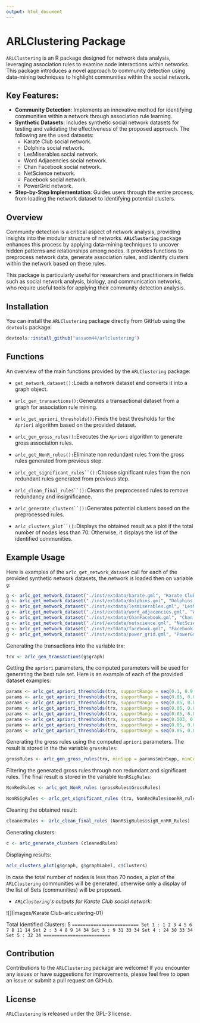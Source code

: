 ```yaml
---
output: html_document
---
```


# ARLClustering Package

`ARLClustering` is an R package designed for network data analysis, leveraging association rules to examine node interactions within networks. This package introduces a novel approach to community detection using data-mining techniques to highlight communities within the social network.

## Key Features:

-   **Community Detection**: Implements an innovative method for identifying communities within a network through association rule learning.
-   **Synthetic Datasets**: Includes synthetic social network datasets for testing and validating the effectiveness of the proposed approach. The following are the used datasets:
    -   Karate Club social network.
    -   Dolphins social network.
    -   LesMiserables social network.
    -   Word Adjacencies social network.
    -   Chan Facebook social network.
    -   NetScience network.
    -   Facebook social network.
    -   PowerGrid network.
-   **Step-by-Step Implementation**: Guides users through the entire process, from loading the network dataset to identifying potential clusters.

## **Overview**

Community detection is a critical aspect of network analysis, providing insights into the modular structure of networks. **`ARLClustering`** package enhances this process by applying data-mining techniques to uncover hidden patterns and relationships among nodes. It provides functions to preprocess network data, generate association rules, and identify clusters within the network based on these rules.

This package is particularly useful for researchers and practitioners in fields such as social network analysis, biology, and communication networks, who require useful tools for applying their community detection analysis.

## Installation

You can install the `ARLClustering` package directly from GitHub using the `devtools` package:

``` r
devtools::install_github("assuom44/arlclustering")
```

## Functions

An overview of the main functions provided by the `ARLClustering` package:

-   `get_network_dataset():`Loads a network dataset and converts it into a graph object.

-   `arlc_gen_transactions():`Generates a transactional dataset from a graph for association rule mining.

-   `arlc_get_apriori_thresholds():`Finds the best thresholds for the `Apriori` algorithm based on the provided dataset.

-   `arlc_gen_gross_rules():`Executes the `Apriori` algorithm to generate gross association rules.

-   `arlc_get_NonR_rules():`Eliminate non redundant rules from the gross rules generated from previous step.

-   ``` arlc_get_significant_rules``(): ```Choose significant rules from the non redundant rules generated from previous step.

-   ``` arlc_clean_final_rules``(): ```Cleans the preprocessed rules to remove redundancy and insignificance.

-   ``` arlc_generate_clusters``(): ```Generates potential clusters based on the preprocessed rules.

-   ``` arlc_clusters_plot``(): ```Displays the obtained result as a plot if the total number of nodes less than 70. Otherwise, it displays the list of the identified communities.

## **Example Usage**

Here is examples of the `arlc_get_network_dataset` call for each of the provided synthetic network datasets, the network is loaded then on variable `g`:

``` r
g <- arlc_get_network_dataset("./inst/extdata/karate.gml", "Karate Club")
g <- arlc_get_network_dataset("./inst/extdata/dolphins.gml", "Dolphins Network")
g <- arlc_get_network_dataset("./inst/extdata/lesmiserables.gml", "LesMiserables Network")
g <- arlc_get_network_dataset("./inst/extdata/word_adjacencies.gml", "Word Adjacencies Network")
g <- arlc_get_network_dataset("./inst/extdata/ChanFacebook.gml", "Chan Facebook Network")
g <- arlc_get_network_dataset("./inst/extdata/netscience.gml", "NetScience Network")
g <- arlc_get_network_dataset("./inst/extdata/facebook.gml", "Facebook Network")
g <- arlc_get_network_dataset("./inst/extdata/power_grid.gml", "PowerGrid Network")
```

Generating the transactions into the variable trx:

``` r
trx <- arlc_gen_transactions(g$graph)
```

Getting the `apriori` parameters, the computed parameters will be used for generating the best rule set. Here is an example of each of the provided dataset examples:

``` r
params <- arlc_get_apriori_thresholds(trx, supportRange = seq(0.1, 0.9, by = 0.1), confidenceRange = seq(0.5, 0.9, by = 0.1)) -- Kerate
params <- arlc_get_apriori_thresholds(trx, supportRange = seq(0.05, 0.06, by = 0.01), confidenceRange = seq(0.5, 0.9, by = 0.1)) -- Dolphins
params <- arlc_get_apriori_thresholds(trx, supportRange = seq(0.05, 0.06, by = 0.01), confidenceRange = seq(0.5, 0.9, by = 0.1)) -- LesMiserables
params <- arlc_get_apriori_thresholds(trx, supportRange = seq(0.05, 0.06, by = 0.01), confidenceRange = seq(0.5, 0.9, by = 0.1)) -- WordAdjacency
params <- arlc_get_apriori_thresholds(trx, supportRange = seq(0.05, 0.06, by = 0.01), confidenceRange = seq(0.5, 0.9, by = 0.1)) -- ChanFacebook
params <- arlc_get_apriori_thresholds(trx, supportRange = seq(0.003, 0.004, by = 0.001), confidenceRange = seq(0.5, 0.7, by = 0.1)) -- NetScience
params <- arlc_get_apriori_thresholds(trx, supportRange = seq(0.05, 0.06, by = 0.01), confidenceRange = seq(0.5, 0.9, by = 0.1)) -- Facebook
params <- arlc_get_apriori_thresholds(trx, supportRange = seq(0.05, 0.06, by = 0.01), confidenceRange = seq(0.5, 0.9, by = 0.1)) -- PowerGrid
```

Generating the gross rules using the computed `apriori` parameters. The result is stored in the the variable `grossRules`:

``` r
grossRules <- arlc_gen_gross_rules(trx, minSupp = params$minSupp, minConf = params$minConf, minLenRules = 1, maxLenRules = params$lenRules)
```

Filtering the generated gross rules through non redundant and significant rules. The final result is stored in the variable `NonRSigRules`:

``` r
NonRedRules <- arlc_get_NonR_rules (grossRules$GrossRules)
```

``` r
NonRSigRules <- arlc_get_significant_rules (trx, NonRedRules$nonRR_rules)
```

Cleaning the obtained result:

``` r
cleanedRules <- arlc_clean_final_rules (NonRSigRules$sigR_nnRR_Rules)
```

Generating clusters:

``` r
c <- arlc_generate_clusters (cleanedRules) 
```

Displaying results:

``` r
arlc_clusters_plot(g$graph, g$graphLabel, c$Clusters)
```

In case the total number of nodes is less than 70 nodes, a plot of the `ARLClustering` communities will be generated, otherwise only a display of the list of Sets (communities) will be proposed.

-   *`ARLClustering`'s outputs for Karate Club social network:*

![](images/Karate Club-arlcustering-01)

Total Identified Clusters: 5 `========================= Set 1 : 1 2 3 4 5 6 7 8 11 14 Set 2 : 3 4 8 9 14 34 Set 3 : 9 31 33 34 Set 4 : 24 30 33 34 Set 5 : 32 34 =========================`

## Contribution

Contributions to the `ARLClustering` package are welcome! If you encounter any issues or have suggestions for improvements, please feel free to open an issue or submit a pull request on GitHub.

## **License**

`ARLClustering` is released under the GPL-3 license.
